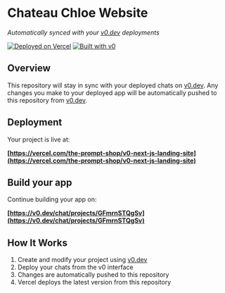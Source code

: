 # Chateau Chloe Website

*Automatically synced with your [v0.dev](https://v0.dev) deployments*

[![Deployed on Vercel](https://img.shields.io/badge/Deployed%20on-Vercel-black?style=for-the-badge&logo=vercel)](https://vercel.com/the-prompt-shop/v0-next-js-landing-site)
[![Built with v0](https://img.shields.io/badge/Built%20with-v0.dev-black?style=for-the-badge)](https://v0.dev/chat/projects/GFmrnSTQgSv)

## Overview

This repository will stay in sync with your deployed chats on [v0.dev](https://v0.dev).
Any changes you make to your deployed app will be automatically pushed to this repository from [v0.dev](https://v0.dev).

## Deployment

Your project is live at:

**[https://vercel.com/the-prompt-shop/v0-next-js-landing-site](https://vercel.com/the-prompt-shop/v0-next-js-landing-site)**

## Build your app

Continue building your app on:

**[https://v0.dev/chat/projects/GFmrnSTQgSv](https://v0.dev/chat/projects/GFmrnSTQgSv)**

## How It Works

1. Create and modify your project using [v0.dev](https://v0.dev)
2. Deploy your chats from the v0 interface
3. Changes are automatically pushed to this repository
4. Vercel deploys the latest version from this repository